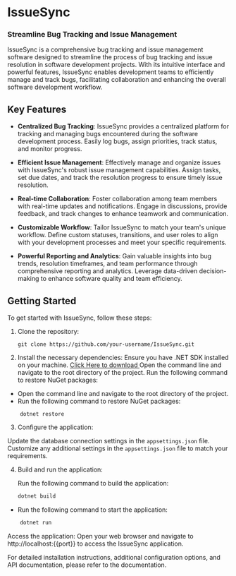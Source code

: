 # IssueSync
### Streamline Bug Tracking and Issue Management


IssueSync is a comprehensive bug tracking and issue management software designed to streamline the process of bug tracking and issue resolution in software development projects. With its intuitive interface and powerful features, IssueSync enables development teams to efficiently manage and track bugs, facilitating collaboration and enhancing the overall software development workflow.

## Key Features

- **Centralized Bug Tracking**: IssueSync provides a centralized platform for tracking and managing bugs encountered during the software development process. Easily log bugs, assign priorities, track status, and monitor progress.

- **Efficient Issue Management**: Effectively manage and organize issues with IssueSync's robust issue management capabilities. Assign tasks, set due dates, and track the resolution progress to ensure timely issue resolution.

- **Real-time Collaboration**: Foster collaboration among team members with real-time updates and notifications. Engage in discussions, provide feedback, and track changes to enhance teamwork and communication.

- **Customizable Workflow**: Tailor IssueSync to match your team's unique workflow. Define custom statuses, transitions, and user roles to align with your development processes and meet your specific requirements.

- **Powerful Reporting and Analytics**: Gain valuable insights into bug trends, resolution timeframes, and team performance through comprehensive reporting and analytics. Leverage data-driven decision-making to enhance software quality and team efficiency.

## Getting Started

To get started with IssueSync, follow these steps:

1. Clone the repository:
   ```shell
   git clone https://github.com/your-username/IssueSync.git

2. Install the necessary dependencies:
Ensure you have .NET SDK installed on your machine.
[ Click  Here to download ](https://dotnet.microsoft.com/download )
Open the command line and navigate to the root directory of the project.
    Run the following command to restore NuGet packages:
- Open the command line and navigate to the root directory of the project.
- Run the following command to restore NuGet packages:

```charp
    dotnet restore
```
3. Configure the application:

Update the database connection settings in the ```appsettings.json``` file.
Customize any additional settings in the ```appsettings.json``` file to match your requirements.

4. Build and run the application:

    Run the following command to build the application:

    ```csharp
    dotnet build
    ```

- Run the following command to start the application:

```csharp
    dotnet run
```

 Access the application:
Open your web browser and navigate to http://localhost:{{port}} to access the IssueSync application.

For detailed installation instructions, additional configuration options, and API documentation, please refer to the documentation.


